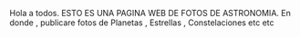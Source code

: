 Hola a todos.
ESTO ES UNA PAGINA WEB DE FOTOS DE ASTRONOMIA.
En donde , publicare fotos de Planetas , Estrellas , Constelaciones etc etc
